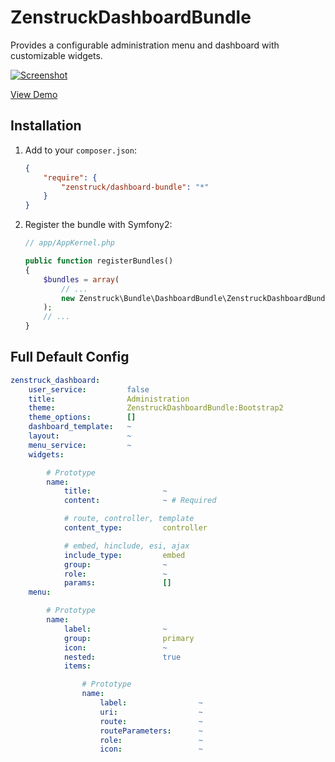 # ZenstruckDashboardBundle

Provides a configurable administration menu and dashboard with customizable widgets.

[![Screenshot][1]][2]

[View Demo][2]

## Installation

1. Add to your `composer.json`:

    ```json
    {
        "require": {
            "zenstruck/dashboard-bundle": "*"
        }
    }
    ```

2. Register the bundle with Symfony2:

    ```php
    // app/AppKernel.php

    public function registerBundles()
    {
        $bundles = array(
            // ...
            new Zenstruck\Bundle\DashboardBundle\ZenstruckDashboardBundle(),
        );
        // ...
    }
    ```

## Full Default Config

```yaml
zenstruck_dashboard:
    user_service:         false
    title:                Administration
    theme:                ZenstruckDashboardBundle:Bootstrap2
    theme_options:        []
    dashboard_template:   ~
    layout:               ~
    menu_service:         ~
    widgets:

        # Prototype
        name:
            title:                ~
            content:              ~ # Required

            # route, controller, template
            content_type:         controller

            # embed, hinclude, esi, ajax
            include_type:         embed
            group:                ~
            role:                 ~
            params:               []
    menu:

        # Prototype
        name:
            label:                ~
            group:                primary
            icon:                 ~
            nested:               true
            items:

                # Prototype
                name:
                    label:                ~
                    uri:                  ~
                    route:                ~
                    routeParameters:      ~
                    role:                 ~
                    icon:                 ~
```

[1]: https://lh5.googleusercontent.com/-TmZs6sGhZBU/UTEd0bKCJrI/AAAAAAAAKE0/lKclhxNEYec/s969/zenstruckdashboardbundle.jpg
[2]: http://sandbox.zenstruck.com/